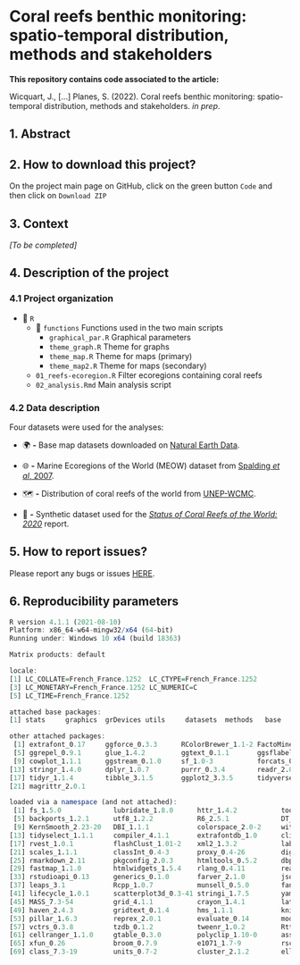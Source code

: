 # **Coral reefs benthic monitoring: spatio-temporal distribution, methods and stakeholders**


**This repository contains code associated to the article:**

Wicquart, J., [...] Planes, S. (2022). Coral reefs benthic monitoring: spatio-temporal distribution, methods and stakeholders. _in prep_.

## 1. Abstract



## 2. How to download this project?

On the project main page on GitHub, click on the green button `Code` and then click on `Download ZIP`

## 3. Context

*[To be completed]*

## 4. Description of the project

### 4.1 Project organization

* :open_file_folder: `R`
  + :open_file_folder: `functions` Functions used in the two main scripts
    - `graphical_par.R` Graphical parameters
    - `theme_graph.R` Theme for graphs
    - `theme_map.R` Theme for maps (primary)
    - `theme_map2.R` Theme for maps (secondary)
  + `01_reefs-ecoregion.R` Filter ecoregions containing coral reefs
  + `02_analysis.Rmd` Main analysis script

### 4.2 Data description

Four datasets were used for the analyses:

* :earth_africa: **-** Base map datasets downloaded on [Natural Earth Data](https://www.naturalearthdata.com/downloads/10m-physical-vectors/).

* :globe_with_meridians: **-** Marine Ecoregions of the World (MEOW) dataset from [Spalding *et al*, 2007](https://academic.oup.com/bioscience/article/57/7/573/238419).

* :world_map:	**-** Distribution of coral reefs of the world from [UNEP-WCMC](https://data.unep-wcmc.org/datasets/1).

* :diving_mask:	**-** Synthetic dataset used for the [*Status of Coral Reefs of the World: 2020*](https://gcrmn.net/2020-report/) report.

## 5. How to report issues?

Please report any bugs or issues [HERE](https://github.com/JWicquart/monitoring_reefs/issues).


## 6. Reproducibility parameters

```R
R version 4.1.1 (2021-08-10)
Platform: x86_64-w64-mingw32/x64 (64-bit)
Running under: Windows 10 x64 (build 18363)

Matrix products: default

locale:
[1] LC_COLLATE=French_France.1252  LC_CTYPE=French_France.1252   
[3] LC_MONETARY=French_France.1252 LC_NUMERIC=C                  
[5] LC_TIME=French_France.1252    

attached base packages:
[1] stats     graphics  grDevices utils     datasets  methods   base     

other attached packages:
 [1] extrafont_0.17     ggforce_0.3.3      RColorBrewer_1.1-2 FactoMineR_2.4    
 [5] ggrepel_0.9.1      glue_1.4.2         ggtext_0.1.1       ggsflabel_0.0.1   
 [9] cowplot_1.1.1      ggstream_0.1.0     sf_1.0-3           forcats_0.5.1     
[13] stringr_1.4.0      dplyr_1.0.7        purrr_0.3.4        readr_2.0.2       
[17] tidyr_1.1.4        tibble_3.1.5       ggplot2_3.3.5      tidyverse_1.3.1   
[21] magrittr_2.0.1    

loaded via a namespace (and not attached):
 [1] fs_1.5.0             lubridate_1.8.0      httr_1.4.2           tools_4.1.1         
 [5] backports_1.2.1      utf8_1.2.2           R6_2.5.1             DT_0.19             
 [9] KernSmooth_2.23-20   DBI_1.1.1            colorspace_2.0-2     withr_2.4.2         
[13] tidyselect_1.1.1     compiler_4.1.1       extrafontdb_1.0      cli_3.0.1           
[17] rvest_1.0.1          flashClust_1.01-2    xml2_1.3.2           labeling_0.4.2      
[21] scales_1.1.1         classInt_0.4-3       proxy_0.4-26         digest_0.6.28       
[25] rmarkdown_2.11       pkgconfig_2.0.3      htmltools_0.5.2      dbplyr_2.1.1        
[29] fastmap_1.1.0        htmlwidgets_1.5.4    rlang_0.4.11         readxl_1.3.1        
[33] rstudioapi_0.13      generics_0.1.0       farver_2.1.0         jsonlite_1.7.2      
[37] leaps_3.1            Rcpp_1.0.7           munsell_0.5.0        fansi_0.5.0         
[41] lifecycle_1.0.1      scatterplot3d_0.3-41 stringi_1.7.5        yaml_2.2.1          
[45] MASS_7.3-54          grid_4.1.1           crayon_1.4.1         lattice_0.20-45     
[49] haven_2.4.3          gridtext_0.1.4       hms_1.1.1            knitr_1.36          
[53] pillar_1.6.3         reprex_2.0.1         evaluate_0.14        modelr_0.1.8        
[57] vctrs_0.3.8          tzdb_0.1.2           tweenr_1.0.2         Rttf2pt1_1.3.9      
[61] cellranger_1.1.0     gtable_0.3.0         polyclip_1.10-0      assertthat_0.2.1    
[65] xfun_0.26            broom_0.7.9          e1071_1.7-9          rsconnect_0.8.24    
[69] class_7.3-19         units_0.7-2          cluster_2.1.2        ellipsis_0.3.2
```
